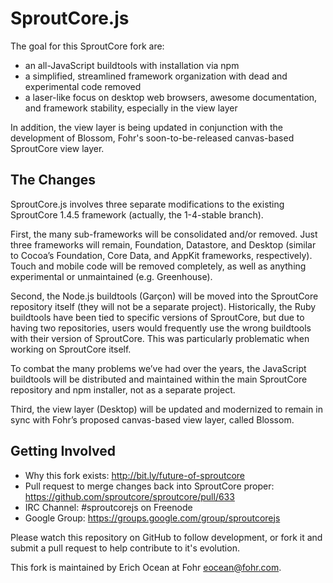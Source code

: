 SproutCore.js
=============

The goal for this SproutCore fork are:

* an all-JavaScript buildtools with installation via npm
* a simplified, streamlined framework organization with dead and experimental code removed
* a laser-like focus on desktop web browsers, awesome documentation, and  framework stability, especially in the view layer

In addition, the view layer is being updated in conjunction with the development of Blossom, Fohr's soon-to-be-released canvas-based SproutCore view layer.

The Changes
-----------

SproutCore.js involves three separate modifications to the existing SproutCore 1.4.5 framework (actually, the 1-4-stable branch).

First, the many sub-frameworks will be consolidated and/or removed. Just three frameworks will remain, Foundation, Datastore, and Desktop (similar to Cocoa’s Foundation, Core Data, and AppKit frameworks, respectively). Touch and mobile code will be removed completely, as well as anything experimental or unmaintained (e.g. Greenhouse).

Second, the Node.js buildtools (Garçon) will be moved into the SproutCore repository itself (they will not be a separate project). Historically, the Ruby buildtools have been tied to specific versions of SproutCore, but due to having two repositories, users would frequently use the wrong buildtools with their version of SproutCore. This was particularly problematic when working on SproutCore itself.

To combat the many problems we’ve had over the years, the JavaScript buildtools will be distributed and maintained within the main SproutCore repository and npm installer, not as a separate project.

Third, the view layer (Desktop) will be updated and modernized to remain in sync with Fohr’s proposed canvas-based view layer, called Blossom.

Getting Involved
----------------

* Why this fork exists: http://bit.ly/future-of-sproutcore
* Pull request to merge changes back into SproutCore proper: https://github.com/sproutcore/sproutcore/pull/633
* IRC Channel: #sproutcorejs on Freenode
* Google Group: https://groups.google.com/group/sproutcorejs

Please watch this repository on GitHub to follow development, or fork it and submit a pull request to help contribute to it's evolution.

This fork is maintained by Erich Ocean at Fohr <eocean@fohr.com>.
